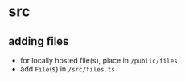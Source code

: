 # src

## adding files

- for locally hosted file(s), place in `/public/files`
- add `File`(s) in `/src/files.ts`
